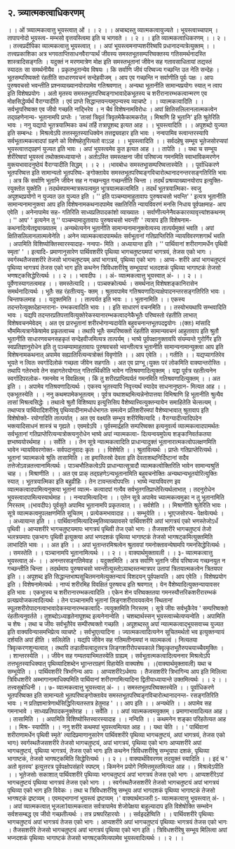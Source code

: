 ## २. त्र्व्यात्मकत्वाधिकरणम्
। । ओं त्र्व्यात्मकत्वात्तु भूयस्त्वात् ओं । । २ । ।
अचाब्दस्तु व्यात्मकत्वायुज्यते । भूयस्त्वाच्चापाम् । तापापनोदो भूयस्त्व-
मम्भसो वृत्तयस्त्विमा इति च भागवते । । २ । । इति व्यात्मकत्वाधिकरणम् । । २ । ।
तत्त्वप्रदीपिका
व्यात्मकत्वात्तु भूयस्त्वात् । । अपां भूयस्त्वमनाप्यशरीरेष्वपि प्रधानादन्यत्रेत्युक्तम् । ।
तत्त्वप्रकाशिका
अत्र भगवताप्तिसाधनवैराग्यार्थं जीवस्य समस्तभूतसम्परिष्वक्तस्य गतिसमर्थनादस्ति
शास्त्रादिसङ्गतिः । यदुक्तं न मरणमात्रेण मोक्ष इति समस्तभूतानां जीवेन सह गतावसाधितायां
तद्यस्तं स्यादतः सा समर्थनीयैव । प्रकृतभूतान्येव विषयः । कि सर्वाणि जीवं परिष्वज्य गच्छन्ति
उत नेति सन्देहः । भूतसम्परिष्वक्तो रंहतीति साधारणवचनं सन्देहवीजम् । आप एव गच्छन्ति न
सर्वाणीति पूर्वः पक्षः । आपः पुरुषवचसो भवन्तीति प्रश्नव्याख्यानयोरपामेव गतिश्रवणात् ।
अन्यथा भूतानीति सामान्यप्रयोगः स्यात् न त्वाप इति विशेषप्रयोगः । अतो मृतस्य
समस्तभूतपरिष्वङ्गाभावादेकभूतस्य च शरीरानारम्भकत्वान्मरण एव मोक्षसिद्धेर्व्यर्थं वैराग्यादीति ।
एवं प्राप्ते सिद्धान्तयन्त्यमुपन्यस्य व्याचष्टे । । व्यात्मकत्वादिति । । सर्वभूापरिष्वक्त एव जीवो
गच्छति नाद्भिरेव । न चैवं विशेषनामविरोधः । अपां क्षितिसलिलानलात्मकत्वेन तद्ग्रहणेनान्य-
भूतानामपि प्राप्तेः । 'तासां त्रिवृतं त्रिवृतमेकैकामकरोत् । मिश्राणि हि भूतानि' इति श्रुतेरिति
भावः । ननु यद्यापो भूतत्रयात्मिकाः कथं तर्हि तत्रापूशब्द इत्यत आह । । भूयस्त्वादिति । ।
अपूशब्दो युज्यत इति सम्बन्धः । मिश्रत्वेऽपि तत्तस्सूतस्याधिक्येन तत्तद्व्यवहार इति भावः ।
नन्वपामिव स्त्वान्तरस्यापि सर्वभूतात्मकत्वादपां ग्रहणे को विशेषहेतुरित्यतो वाऽऽह । ।
भूयस्त्वादिति । । सर्वदहेषु सम्भूय भूतेजसोरप्यपां भूयस्त्वात्तद्ग्रहणं युज्यत इति भावः । अपां
भूयस्त्वमेव कुत इत्यत आह । । तापेति । । यथा च सम्भूय शेरीरेष्वपां भूयस्त्वं तथोक्तमध्यायान्ते ।
अतोऽस्ति समस्तक्षना जीवं परिष्वज्य गमनमिति स्वाभाविकमरणेन मुक्त्यभावादनुष्ठेयं
वैराग्यादीति सिद्धम् । । २ । ।भावबोधः
समस्तभूासम्परिष्वत्तास्येति । । पूर्वाधिकरणे भूतपरिष्वत्त इति सामान्यतो भूतपरिष्व-
ङ्गोक्तावेव समस्तभूतपरिष्वङ्गविचारोत्थानादनन्तरसङ्गतिरिति भावः । अत्र किं सर्वाणि
भूतानि जीवेन सह न गच्छन्त्युत गच्छन्तीति चिन्ता । तदर्थं प्रश्रव्याख्यानयोराप इत्युक्ति-
रयुक्तोत युक्तेति । तदर्थमपामन्मात्ररूपत्वमुत भूात्रयात्मकत्वमिति । तदर्थं भूतत्रयात्मिका-
स्वजु अपूशब्दप्रयोगो न युज्यत उत युज्यत इति । '' इति पञ्चम्यामाहुतावापः पुरुषवचसो
भवन्ति' ' इत्यत्र भूतानीति सामान्यनामानुक्त्वा आप इति विशेषनामकथनादपामेव
सक्षतिरिति न्यायविवरणं मनसि निधाय पूर्वपक्षमाह- आप एवेति । अनेनापामेव सह-
गतिरिति साध्यप्रतिपादकांशो व्याख्यातः । सर्वाणीत्यनेनैवककारव्यावृत्त्यांशकथनम् ।
'' आप' ' इत्यनेन तु '' पञ्चम्यामादुतावापः पुरुषवचसो भवन्ती' ' त्यत्राप इति विशेषनाम-
कथनादित्येतद्व्याख्यातम् । अन्यथेत्यनेन भूतानीति सामान्यनामानुक्त्वेत्यस्य तात्पर्यमुक्तं
भवति । अपां क्षितिसलिलानलात्मत्वेनेति । अनेन व्यात्मकत्वादपामर्थतः सर्वभूतानां
गतिप्राप्तिरिति न्यायविवरणशगार्थं भवति । अपामिति विशिष्योक्तिस्वारस्यादाह- नन्वपा-
मिति । अध्यायान्त इति । '' पार्थिवानां शरीराणामर्धेन पृथिवी स्मृता' ' । इत्यादि-
प्रमाणानुसारेण पार्थिवशरीरे पृथिव्या भागचतुष्टयमपां भागत्रयं, तेजस एको भागः ।
स्वर्गस्थतैजसशरीरे तेजसो भागचतुष्टयम् अपां भागत्रयं, पृथिव्या एको भागः । आप्य-
शरीरे अपां भागचतुष्टयं पृथिव्या भागत्रयं तेजस एको भाग इति कथनेन त्रिविधशरीरेषु
सम्भूयापां भलदशकं पृथिव्या भागाष्टकं तेजसो भणषट्कसिद्धेरित्यर्थः । । २ । ।
भावदीपः
। । अं- व्यात्मकत्वात्तु भूयस्वात् अं- । । २ । । पूर्वेणास्यागतत्वमाह । । समस्तेत्यादि । ।
पञ्चक्क्रोत्यर्थः । समर्थनात् विशेषशङ्कानिरासेन समर्थनादित्यर्थः । भूतैः सह रंहतीत्ययु-
क्तम् । श्रुतावपामेव गतिश्रवणादित्याक्षेपादनन्तरसङ्गतिरिति भावः । चिन्ताफलमाह । ।
यदुक्तमिति । । तात्पर्यत इति भावः । । भूतानामिति । । एकस्य तदन्तरेत्युक्तदेहान्तराना-
रम्भकत्वादिति भावः । । इति साधारणं वचनमिति । । तस्योभयथापि सम्भवादिति भावः ।
यद्यपि तदन्तरप्रतिपत्तावित्युक्तेरेकस्यानारम्भकत्वादनेकैभूतैः परिष्वस्तो रंहतीति लाभात्
विशेषवचनमेवेदम् । अत एव प्रारभूतानां शरीरभोगान्यदायेति बहुवचनान्तभूतपदद्वयोगः ।(क्तः)
मांसादि भौममित्यत्रानेकेषामेव प्रकृतत्वाच्च । तथापि भूतैः सम्परिष्वक्तो रंहतीति
सामान्यवचनं आहुतावाप इति श्रुतौ भूतानीति साधारणवचनसहकृतं सन्देहवीजमित्यत्र
तात्पर्यम् । भाष्ये पूर्वपक्षानुक्तावपि संयम्यन्ते गुरोर्गिर इति स्वप्रतिज्ञानुरोधेन इति तु
पञ्चम्यामाहुतावापः पुरुषवचसो भवन्तीत्यत्र भूतानीति सामान्यनामान्युक्त्वा आप इति
विशेषनामकथनात् अपामेव सह्यातिरित्यन्यत्रोक्तं विवृणोति । । आप एवेति । । गतीति । ।
यद्यप्यागतिरेव भूयते न त्वितः स्वर्गादिलोकं गच्छता जीवेन सहगतिः । अत एव
प्राग्भू।युक्तः परं लोकमिति वाक्यान्तरोस्तिः । तथापि गतेरभावे तेन सहागतेरयोगात्
गतिरार्थिकीति भावेन गतिश्रवणादित्युक्तम् । यद्वा पूर्वत्र रहतीत्यनेन स्वर्गादिपरलोक-
गमनमेव न विवक्षितम् । किं तु शरीरप्राप्तिपर्यतं गमनमिति गतिश्रवणादित्युक्तम् । । अत
इति । । अपामेव गतिश्रवणादित्यर्थः । एकस्य भूतस्यापि निवृत्त्यर्थं स्यादेव साधनानुष्ठान-
मित्यत आह । । एकभूतस्येति । । ननु कथमपामेकभूतत्वम् । पूर्वत्र यथाशब्दमित्यन्नेनोपात्तया
विमिश्राणि हि भूतानीति श्रुत्यैव तासां मिश्रत्वसिद्धेः । तथात्वे श्रुतौ विशिष्याप
इत्युत्तिसिप वैशेष्यात्त्वित्युक्तन्यायेन समाहितेति चेत्सत्यम् । तथाप्यत्र पार्थिवादिशरीरेषु
पृथिव्यादीनामर्धार्धभागतः समत्वेन प्रतिशरीरमपां वैशेष्याभावात् श्रुतावाप इति विशेषोक्ते-
रयोगादिति तात्पर्यात् । अत एव वक्ष्यति सम्भूय शरीरेष्वित्यादि । वैराग्यादीत्यादिपदेन
भक्त्यादिसाधनं शास्त्रं च गृह्यते । एवमग्रेऽपि । पूर्वस्मार्द्रहति सम्परिष्वक्त इत्यनुवर्त्य
व्यात्मकत्वादपामर्थतः सर्वभूतानां गतिप्राप्तेरित्यन्यत्रोक्त्यनुरोधेन भाष्ये अपां न्यात्मकत्वा-
दित्यन्वयमुपेत्य शङ्कानिवर्तकतया ज्ञभाष्ययोरर्थमाह । । सर्वेति । । तेन सूत्रे
न्यात्मकत्वादिति प्राधान्यादुक्तं भूतानारात्मकत्वोपलक्षणमिति भावेन न्यायविवरणोक्त-
सर्वपदानुवादः कृतः । । विशेषेति । । श्रुतावित्यर्थः । प्राप्तेः गतिप्राप्तेरित्यर्थः । भूतानां
त्र्यात्मकत्वे श्रुतिः तासामिति । ता इमास्तिस्रो देवता इति देवताशब्दनिर्दिष्टानां सदैव
तत्तेजोऽवन्नतत्त्वानामित्यर्थः । पाञ्चभौतिकत्वेऽपि प्राधान्यात्सूत्रादौ व्यात्मकत्वोक्तिरिति
भावेन सामान्यश्रुतिं चाह । । मिश्राणीति । । अत एव प्राक् तद्ग्रहणेऽन्यभूतानामिति
बहुवचनोक्तिः अन्यथान्यभूतयोरित्युक्तिः स्यात् । भूतत्रयात्मिका इति बहुव्रीहिः । तेन
टावन्तत्वोपपत्तिः । भाष्ये न्यायविवरण इव व्यात्मकत्वादपामित्यनुक्त्या भूतानां व्यात्म-
कत्वादपां गत्यैव सर्वभूतगतिप्राप्तेरित्यर्थलाभात् । तदनुरोधेन भूयस्त्वादपामित्यस्यार्थमाह । ।
नन्वपामित्यादिना । । एतेन सूत्रे अपामेव च्यात्मकत्वमुका न तु भूतानामिति निरस्तम् ।(भावदीपः)
पूर्वसूते अपामिव भूतानामपि प्रकृतत्वात् । । सर्वशेति । । मिश्राणीति श्रुतेरिति भावः । सूत्रे
व्यात्मकत्वमुपलक्षणमिति सूचितम् । प्रत्येकमभावादाह । । सम्भूयेति । । भूाएजसोरप्य-
पेक्षयेत्यर्थः । । अध्यायान्त इति । । पार्थिवानामित्यादिस्मृतिव्याख्यावसरे पार्थिवशरीरे अपां
भागत्रयं एको भणस्तेजोऽर्धं पृथिवी । आप्यशरीरे भागचतुष्टयमापः भागत्रयं पृथिवी तेज
एको भागः । तैजसशरीरे भागचतुष्टयं तेजो भलत्रयमापः एकभागः पृथिवी इत्युक्त्या अपां
भणदशकं पृथिव्या भागाष्टकं तेजसो भागषट्कमित्युक्तमिति लाभादिति भावः । । अत
इति । । अपां भूतान्तरमिश्रत्वेन श्रुतावपां गमनोक्तावन्येषामपि गमनसिद्धेरित्यर्थः
। । समस्तेति । । पञ्चानामपि भूतानामित्यर्थः । । २ । ।
वाक्यार्थमुक्तावली
। । ३- व्यात्मकत्वात्तु भूयस्त्वात् अं- । । अनन्तरसङ्गतिमेवाह । यदुक्तमिति । अत्र
सर्वाणि भूतानि जीवं परिष्वज्य गच्छनयुत न गच्छन्तीति चिन्ता । तदर्थमापः पुरुषवचसो
भवन्तीत्युस्तोऽयाब्दस्तन्मात्रपर उतापां त्रितयात्मकत्वेन त्रितयपर इति ।। अपूशब्द इति
सिद्धान्तभाष्पसूचितमनामेत्युक्तन्यायं विशदयन् पूर्वपक्षयति । आप एवेति । विशेषप्रयोग
इति । विशेषनामेत्यर्थः । नाप्यं शरीरमिह विवक्षितं पुरुषवच इति श्रवणात् । येन
वैशेष्यादित्युक्तन्यायावसर इति भावः । एकभूास्य च शरीरानारम्भकत्वादिति । एकेन
शेन परिष्वक्ततया गमनस्यौत्तरिकशरीरारम्भकं प्रत्यप्रयोजकत्वादित्यर्थः । तेन पञ्चानामपि
भूतानां लिङ्गशरीरावयवत्वेन स्थितानां स्पूलशरीरोपादनत्वाभावादेकस्यानारम्भकत्वादि-
त्ययुक्तमिति निरस्तम् । सूत्रे जीवः सर्वभूकैरेव ' सम्परिष्वक्तो रंहतीत्यनुवर्तते ।
तुशब्दोऽध्याहृतेनापूशब्द इत्यनेनान्वेति । चशब्दार्थस्सन् भूयस्त्वाच्चेत्यप्यन्वेति । अपामिति
च शेषः । तथा च जीवः सर्वभूतैरेव सम्पीरष्वक्तो गच्छति । अपूशब्दस्तु अपां
न्यात्मकत्वाद्भूयसवाच्च युज्यत इति वाक्यविन्यासमभिप्रेत्य व्याचष्टे । सर्वभूाएत्यादिना ।
ज्यात्मकत्वादित्यनेन सूचितमर्थतो भव इत्युक्तन्यायं दर्शयति अपां हीति । सलिलेति ।
यद्यपि जीवेन सह गतिमतीनामपां न व्यात्मकत्वं । नित्यतया त्रिवृत्करणशून्यत्वात् ।
तथापि तज्रातीयत्वादुत्तरत्र लिङ्गशरीरोपचयकाले त्रिवृत्कृतभूतैरुपचयाच्चैवमुक्तिः । ।
शान्तरस्येति । । जीवेन सह गम्यतयाभिमतस्येति ग्राह्यम् । सर्वभूतात्मकत्वादित्यननार
मिश्रत्वेऽपि तत्तभूतस्याधिक्यात् पृथिव्यादिशब्देन भूाान्तरग्रहणं विहायेति वाक्यशेषः । ।(वाक्यार्थमुक्तावली)
यथा च सम्भूयेति । । पार्थिवशरीरे त्रिभगिन्य आपः । आप्यशरीरेऽर्धमापः । तैजसशरीरे
त्रिभागिन्य आप इति मिलित्वा त्रिविधशरीरे अब्भागानामाधिक्यमिति पार्थिवानां
शरीराणामित्यादिना द्वितीयाध्यायान्ते उक्तमित्यर्थः । । २ । ।
तत्त्वसुबोधिनी
। । ७- व्यात्मकत्वात्तु भूयस्त्वात् अं- । । समस्तभूतपरिष्वक्तस्येति । । पूर्वाधिकरणे
भूतपरिष्वक्त इति सामान्यतो भूतपरिष्वङ्गोक्तावेव समस्तभूतपरिष्वङ्गविचारोत्थानादनन्त-
रसङ्गतिरिति भावः । न प्रतिज्ञामात्रेणार्थसिद्धिरित्यतस्तत्र हेतुमाह ' ।। आप इति । ।
अन्यथेति । । अपामेव सह गमनाभावे । साध्यप्रतिपादकनुक्तेराह । । सर्वेति । । अपां
व्यात्मकत्वमयुक्तम् । प्रमाणाभावादित्यत आह । । तासामिति । । अपामिति
विशिष्योस्तिस्वारस्यादाह । । नन्विति । । कथमनेन शङ्का परिहतेत्यत आह । । मिश्र-
स्यापीति । । ननु शरीरे कथमपां भूयस्त्वमित्यत आह । । यथा चेति । । ' पार्थिवानां
शरीराणामर्धेन पृथिवी स्मृते' त्यादिप्रमाणानुसारेण पार्थिवशरीरे पृथिव्या भागचतुष्टयं,
अपां भागत्रयं, तेजस एको भागः) स्वर्गस्थतैजसशरीरे तेजसो भागचतुष्टयं, अपां भागत्रयं,
पृथिव्या एको भागः आप्यशरीरे अपां भागचतुष्टयं, पृथिव्या भागत्रयं, तेजस एको भागः
इति कथनेन त्रिविधशरीरेषु सम्भूयापा दशकं, पृथिव्या भागाष्टकं, तेजसो भागषट्कमिति
सिद्धेरित्यर्थः । । २ । ।
वाक्यार्थविवरणम्
तदयुक्तं स्यादिति । । इदं च ' अतो मृतस्य' इत्युत्तरत्र पूर्वपक्षोपसंहारे स्पष्टम् ।
किमनेन प्रयोगे निमित्तमुस्तमित्यत आह । । मिश्रत्वेऽपीति । । भूतेजसोः सकाशात्
पार्थिवशरीरे पृथिव्याः भागचतुष्टयं अपां भागत्रयं तेजस एको भागः । आप्यशरीरेऽपां
भागचतुष्टयं पृथिव्या भागत्रयं तेजस एको भागः । । स्वर्गस्थतैजसशरीरे तेजसो भागचतुष्टयं
अपां भागत्रयं पृथिव्या एको भाग इति विवेकः । तथा च त्रिविधशरीरेषु सम्भूय अपां
भागदशकं पृथिव्या भागाष्टकं तेजसो भागषट्कं द्रष्टव्यम् । एवमद्भागानां भूयस्त्वं द्रष्टव्यम् ।' वाक्यार्थमञ्जरी
ऽ- व्यात्मकत्वात्तु भूयस्त्वात् अं- । । अपां व्यात्मकत्वात् भूजला1यात्मकत्वात
सर्वत्रापामेव शेजोपेक्षया बाहुल्यादाप इति विशेषोक्ति सम्भवेन सर्वशसम्बद्ध एव जीवो
गच्छतीत्यर्थः । तत्र प्रश्रपरिहारयोः । । सर्वइदहेष्विति । । पार्थिवशरीरे पृथिव्याः भागचतुष्टयं
अपां भागत्रयं तेजस एको भागः । आप्यशरीरे अपां भागचतुष्टयं पृथिव्याः भागत्रयं तेजस
एको भागः । तैजसशरीरे तेजसो भागचतुष्टयं अपां भागत्रयं पृथिव्या एको भाग इति ।
त्रिविधशरीरेषु सम्भूय मिलित्वा अपां भप्नदशकं पृथिव्याः भागाष्टकं तेजसो
भागषट्कमित्यपामेव भूयस्त्वादित्यर्थः । । २ । ।
 
